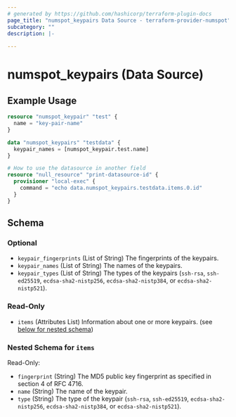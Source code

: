 ```yaml
---
# generated by https://github.com/hashicorp/terraform-plugin-docs
page_title: "numspot_keypairs Data Source - terraform-provider-numspot"
subcategory: ""
description: |-
  
---
```


# numspot_keypairs (Data Source)



## Example Usage

```terraform
resource "numspot_keypair" "test" {
  name = "key-pair-name"
}

data "numspot_keypairs" "testdata" {
  keypair_names = [numspot_keypair.test.name]
}

# How to use the datasource in another field
resource "null_resource" "print-datasource-id" {
  provisioner "local-exec" {
    command = "echo data.numspot_keypairs.testdata.items.0.id"
  }
}
```

<!-- schema generated by tfplugindocs -->
## Schema

### Optional

- `keypair_fingerprints` (List of String) The fingerprints of the keypairs.
- `keypair_names` (List of String) The names of the keypairs.
- `keypair_types` (List of String) The types of the keypairs (`ssh-rsa`, `ssh-ed25519`, `ecdsa-sha2-nistp256`, `ecdsa-sha2-nistp384`, or `ecdsa-sha2-nistp521`).

### Read-Only

- `items` (Attributes List) Information about one or more keypairs. (see [below for nested schema](#nestedatt--items))

<a id="nestedatt--items"></a>
### Nested Schema for `items`

Read-Only:

- `fingerprint` (String) The MD5 public key fingerprint as specified in section 4 of RFC 4716.
- `name` (String) The name of the keypair.
- `type` (String) The type of the keypair (`ssh-rsa`, `ssh-ed25519`, `ecdsa-sha2-nistp256`, `ecdsa-sha2-nistp384`, or `ecdsa-sha2-nistp521`).
